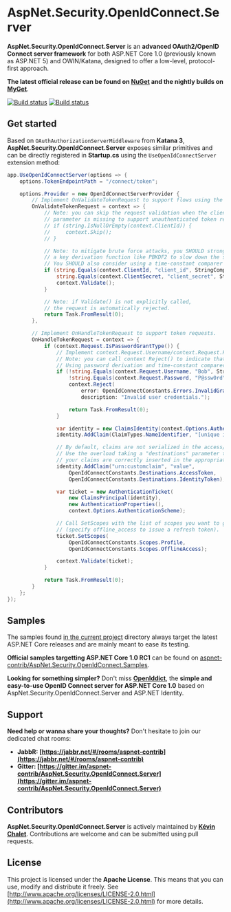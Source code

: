 AspNet.Security.OpenIdConnect.Server
==================================

**AspNet.Security.OpenIdConnect.Server** is an **advanced OAuth2/OpenID Connect server framework** for both ASP.NET Core 1.0 (previously known as ASP.NET 5) and OWIN/Katana, designed to offer a low-level, protocol-first approach.

**The latest official release can be found on [NuGet](https://www.nuget.org/packages/AspNet.Security.OpenIdConnect.Server) and the nightly builds on [MyGet](https://www.myget.org/gallery/aspnet-contrib)**.

[![Build status](https://ci.appveyor.com/api/projects/status/tyenw4ffs00j4sav/branch/dev?svg=true)](https://ci.appveyor.com/project/aspnet-contrib/aspnet-security-openidconnect-server/branch/dev)
[![Build status](https://travis-ci.org/aspnet-contrib/AspNet.Security.OpenIdConnect.Server.svg?branch=dev)](https://travis-ci.org/aspnet-contrib/AspNet.Security.OpenIdConnect.Server)

## Get started

Based on `OAuthAuthorizationServerMiddleware` from **Katana 3**, **AspNet.Security.OpenIdConnect.Server** exposes similar primitives and can be directly registered in **Startup.cs** using the `UseOpenIdConnectServer` extension method:

```csharp
app.UseOpenIdConnectServer(options => {
    options.TokenEndpointPath = "/connect/token";

    options.Provider = new OpenIdConnectServerProvider {
        // Implement OnValidateTokenRequest to support flows using the token endpoint.
        OnValidateTokenRequest = context => {
            // Note: you can skip the request validation when the client_id
            // parameter is missing to support unauthenticated token requests.
            // if (string.IsNullOrEmpty(context.ClientId)) {
            //     context.Skip();
            // }

            // Note: to mitigate brute force attacks, you SHOULD strongly consider applying
            // a key derivation function like PBKDF2 to slow down the secret validation process.
            // You SHOULD also consider using a time-constant comparer to prevent timing attacks.
            if (string.Equals(context.ClientId, "client_id", StringComparison.Ordinal) &&
                string.Equals(context.ClientSecret, "client_secret", StringComparison.Ordinal)) {
                context.Validate();
            }

            // Note: if Validate() is not explicitly called,
            // the request is automatically rejected.
            return Task.FromResult(0);
        },

        // Implement OnHandleTokenRequest to support token requests.
        OnHandleTokenRequest = context => {
            if (context.Request.IsPasswordGrantType()) {
	            // Implement context.Request.Username/context.Request.Password validation here.
	            // Note: you can call context Reject() to indicate that authentication failed.
                // Using password derivation and time-constant comparer is STRONGLY recommended.
	            if (!string.Equals(context.Request.Username, "Bob", StringComparison.Ordinal) &&
	                !string.Equals(context.Request.Password, "P@ssw0rd", StringComparison.Ordinal)) {
                    context.Reject(
                        error: OpenIdConnectConstants.Errors.InvalidGrant,
                        description: "Invalid user credentials.");

	                return Task.FromResult(0);
	            }

	            var identity = new ClaimsIdentity(context.Options.AuthenticationScheme);
	            identity.AddClaim(ClaimTypes.NameIdentifier, "[unique id]");

	            // By default, claims are not serialized in the access/identity tokens.
	            // Use the overload taking a "destinations" parameter to make sure
                // your claims are correctly inserted in the appropriate tokens.
	            identity.AddClaim("urn:customclaim", "value",
	                OpenIdConnectConstants.Destinations.AccessToken,
	                OpenIdConnectConstants.Destinations.IdentityToken);

	            var ticket = new AuthenticationTicket(
	                new ClaimsPrincipal(identity),
	                new AuthenticationProperties(),
	                context.Options.AuthenticationScheme);

	            // Call SetScopes with the list of scopes you want to grant
	            // (specify offline_access to issue a refresh token).
	            ticket.SetScopes(
                    OpenIdConnectConstants.Scopes.Profile,
                    OpenIdConnectConstants.Scopes.OfflineAccess);

	            context.Validate(ticket);
            }

	        return Task.FromResult(0);
        }
    };
});
```

## Samples

The samples found [in the current project](./samples/) directory always target the latest ASP.NET Core releases and are mainly meant to ease its testing.

**Official samples targetting ASP.NET Core 1.0 RC1** can be found on [aspnet-contrib/AspNet.Security.OpenIdConnect.Samples](https://github.com/aspnet-contrib/AspNet.Security.OpenIdConnect.Samples). 

**Looking for something simpler?** Don't miss **[OpenIddict](https://github.com/openiddict/core)**, the **simple and easy-to-use OpenID Connect server for ASP.NET Core 1.0** based on AspNet.Security.OpenIdConnect.Server and ASP.NET Identity.

## Support

**Need help or wanna share your thoughts?** Don't hesitate to join our dedicated chat rooms:

- **JabbR: [https://jabbr.net/#/rooms/aspnet-contrib](https://jabbr.net/#/rooms/aspnet-contrib)**
- **Gitter: [https://gitter.im/aspnet-contrib/AspNet.Security.OpenIdConnect.Server](https://gitter.im/aspnet-contrib/AspNet.Security.OpenIdConnect.Server)**

## Contributors

**AspNet.Security.OpenIdConnect.Server** is actively maintained by **[Kévin Chalet](https://github.com/PinpointTownes)**. Contributions are welcome and can be submitted using pull requests.

## License

This project is licensed under the **Apache License**. This means that you can use, modify and distribute it freely. See [http://www.apache.org/licenses/LICENSE-2.0.html](http://www.apache.org/licenses/LICENSE-2.0.html) for more details.

